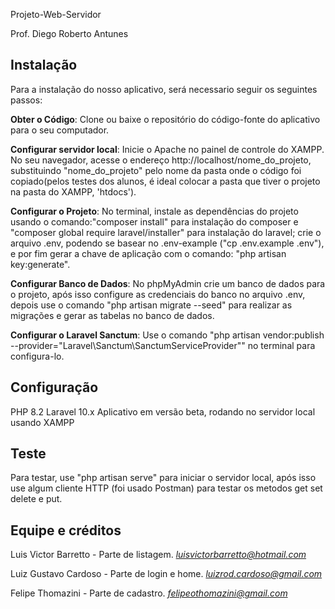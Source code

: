  Projeto-Web-Servidor

Prof. Diego Roberto Antunes

## Instalação
Para a instalação do nosso aplicativo, será necessario seguir os seguintes passos:

**Obter o Código**: Clone ou baixe o repositório do código-fonte do aplicativo para o seu computador.

**Configurar servidor local**: Inicie o Apache no painel de controle do XAMPP. No seu navegador, acesse o endereço http://localhost/nome_do_projeto, substituindo "nome_do_projeto" pelo nome da pasta onde o código foi copiado(pelos testes dos alunos, é ideal colocar a pasta que tiver o projeto na pasta do XAMPP, 'htdocs').

**Configurar o Projeto**: No terminal, instale as dependências do projeto usando o comando:"composer install" para instalação do composer e "composer global require laravel/installer" para instalação do laravel; crie o arquivo .env, podendo se basear no .env-example ("cp .env.example .env"), e por fim gerar a chave de aplicação com o comando: "php artisan key:generate".

**Configurar Banco de Dados**: No phpMyAdmin crie um banco de dados para o projeto, após isso configure as credenciais do banco no arquivo .env, depois use o comando "php artisan migrate --seed" para realizar as migrações e gerar as tabelas no banco de dados.

**Configurar o Laravel Sanctum**: Use o comando "php artisan vendor:publish --provider="Laravel\Sanctum\SanctumServiceProvider"" no terminal para configura-lo.


## Configuração
PHP 8.2
Laravel 10.x
Aplicativo em versão beta, rodando no servidor local usando XAMPP

## Teste
Para testar, use "php artisan serve" para iniciar o servidor local, após isso use algum cliente HTTP (foi usado Postman) para testar os metodos get set delete e put.

## Equipe e créditos
Luis Victor Barretto - Parte de listagem.
*luisvictorbarretto@hotmail.com*


Luiz Gustavo Cardoso - Parte de login e home.
*luizrod.cardoso@gmail.com*

Felipe Thomazini - Parte de cadastro.
*felipeothomazini@gmail.com*
